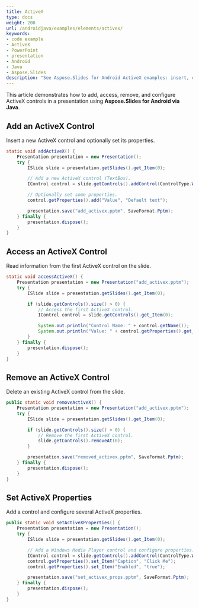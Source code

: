 ```yaml
---
title: ActiveX
type: docs
weight: 200
url: /androidjava/examples/elements/activex/
keywords:
- code example
- ActiveX
- PowerPoint
- presentation
- Android
- Java
- Aspose.Slides
description: "See Aspose.Slides for Android ActiveX examples: insert, configure, and control ActiveX objects in PPT and PPTX presentations with clear Java code."
---
```


This article demonstrates how to add, access, remove, and configure ActiveX controls in a presentation using **Aspose.Slides for Android via Java**.

## **Add an ActiveX Control**

Insert a new ActiveX control and optionally set its properties.

```java
static void addActiveX() {
    Presentation presentation = new Presentation();
    try {
        ISlide slide = presentation.getSlides().get_Item(0);

        // Add a new ActiveX control (TextBox).
        IControl control = slide.getControls().addControl(ControlType.WindowsMediaPlayer, 50, 50, 100, 50);

        // Optionally set some properties.
        control.getProperties().add("Value", "Default text");

        presentation.save("add_activex.pptm", SaveFormat.Pptm);
    } finally {
        presentation.dispose();
    }
}
```

## **Access an ActiveX Control**

Read information from the first ActiveX control on the slide.

```java
static void accessActiveX() {
    Presentation presentation = new Presentation("add_activex.pptm");
    try {
        ISlide slide = presentation.getSlides().get_Item(0);

        if (slide.getControls().size() > 0) {
            // Access the first ActiveX control.
            IControl control = slide.getControls().get_Item(0);

            System.out.println("Control Name: " + control.getName());
            System.out.println("Value: " + control.getProperties().get_Item("Value"));
        }
    } finally {
        presentation.dispose();
    }
}
```

## **Remove an ActiveX Control**

Delete an existing ActiveX control from the slide.

```java
public static void removeActiveX() {
    Presentation presentation = new Presentation("add_activex.pptm");
    try {
        ISlide slide = presentation.getSlides().get_Item(0);

        if (slide.getControls().size() > 0) {
            // Remove the first ActiveX control.
            slide.getControls().removeAt(0);
        }

        presentation.save("removed_activex.pptm", SaveFormat.Pptm);
    } finally {
        presentation.dispose();
    }
}
```

## **Set ActiveX Properties**

Add a control and configure several ActiveX properties.

```java
public static void setActiveXProperties() {
    Presentation presentation = new Presentation();
    try {
        ISlide slide = presentation.getSlides().get_Item(0);

        // Add a Windows Media Player control and configure properties.
        IControl control = slide.getControls().addControl(ControlType.WindowsMediaPlayer, 50, 50, 150, 50);
        control.getProperties().set_Item("Caption", "Click Me");
        control.getProperties().set_Item("Enabled", "true");

        presentation.save("set_activex_props.pptm", SaveFormat.Pptm);
    } finally {
        presentation.dispose();
    }
}
```
